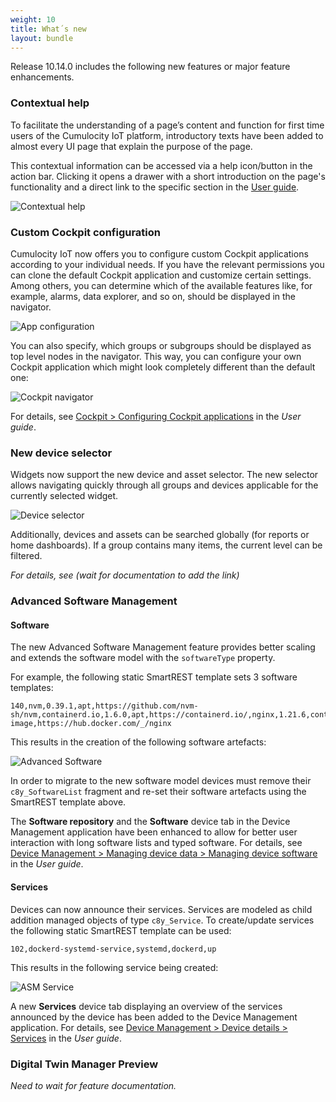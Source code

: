 ```yaml
---
weight: 10
title: What´s new
layout: bundle
---
```



Release 10.14.0 includes the following new features or major feature enhancements.

### Contextual help

To facilitate the understanding of a page’s content and function for first time users of the Cumulocity IoT platform, introductory texts have been added to almost every UI page that explain the purpose of the page.

This contextual information can be accessed via a help icon/button in the action bar. Clicking it opens a drawer with a short introduction on the page's functionality and a direct link to the specific section in the [User guide](https://cumulocity.com/guides/users-guide).

![Contextual help](/images/release-notes/contextual-help.png)

### Custom Cockpit configuration

Cumulocity IoT now offers you to configure custom Cockpit applications according to your individual needs. If you have the relevant permissions you can clone the default Cockpit application and customize certain settings. Among others, you can determine which of the available features like, for example, alarms, data explorer, and so on, should be displayed in the navigator.

![App configuration](/images/release-notes/cockpit-app-configuration.png)

You can also specify, which groups or subgroups should be displayed as top level nodes in the navigator. This way, you can configure your own Cockpit application which might look completely different than the default one:

![Cockpit navigator](/images/release-notes/cockpit-navigator.png)

For details, see [Cockpit > Configuring Cockpit applications](https://cumulocity.com/guides/10.14.0/users-guide/cockpit/#configuration) in the *User guide*.


### New device selector

Widgets now support the new device and asset selector. The new selector allows navigating quickly through all groups and devices applicable for the currently selected widget.

![Device selector](/images/release-notes/cockpit-device-selector.png)

Additionally, devices and assets can be searched globally (for reports or home dashboards). If a group contains many items, the current level can be filtered.

*For details, see (wait for documentation to add the link)*


### Advanced Software Management

#### Software

The new Advanced Software Management feature provides better scaling and extends the software model with the `softwareType` property.

For example, the following static SmartREST template sets 3 software templates:

```csv
140,nvm,0.39.1,apt,https://github.com/nvm-sh/nvm,containerd.io,1.6.0,apt,https://containerd.io/,nginx,1.21.6,container-image,https://hub.docker.com/_/nginx
```

This results in the creation of the following software artefacts:

![Advanced Software](/images/release-notes/advanced-software.png)

In order to migrate to the new software model devices must remove their `c8y_SoftwareList` fragment and re-set their software artefacts using the SmartREST template above.

The **Software repository** and the **Software** device tab in the Device Management application have been enhanced to allow for better user interaction with long software lists and typed software. For details, see [Device Management > Managing device data > Managing device software](https://cumulocity.com/guides/10.14.0/users-guide/device-management/#managing-device-software) in the *User guide*.

#### Services

Devices can now announce their services. Services are modeled as child addition managed objects of type `c8y_Service`. To create/update services the following static SmartREST template can be used:

```
102,dockerd-systemd-service,systemd,dockerd,up
```

This results in the following service being created:

![ASM Service](/images/release-notes/ASM_services.png)

A new **Services** device tab displaying an overview of the services announced by the device has been added to the Device Management application. For details, see [Device Management > Device details > Services](https://cumulocity.com/guides/10.14.0/users-guide/device-management/#services) in the *User guide*.

### Digital Twin Manager Preview

*Need to wait for feature documentation.*
